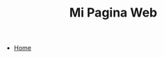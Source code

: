 <!DOCTYPE html>
<html>
<head>
    <meta charset="utf-8">
    <!-- Cargamos CSS -->
    <link rel="stylesheet" href="estilo.css">
</head>
<body>
    <header id="home" class="cabeceraPagina">
        <h1><b>Mi Pagina Web</b></h1>
    </header>
    <nav>
        <ul>
            <li>
                <a href="#home">Home</a>
            </li>
        </ul>
    </nav>
</body>
</html>
